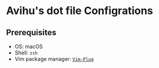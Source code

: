 # Avihu's dot file Configrations
## Prerequisites
- OS: macOS
- Shell: `zsh`
- Vim package manager: [`Vim-Plug`](https://github.com/junegunn/vim-plug)
